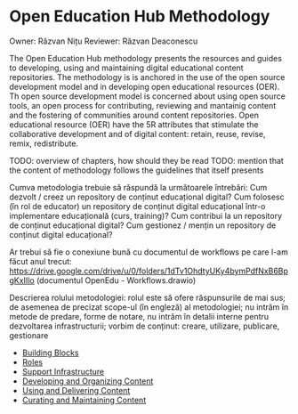# Open Education Hub Methodology

Owner: Răzvan Nițu
Reviewer: Răzvan Deaconescu

The Open Education Hub methodology presents the resources and guides to developing, using and maintaining digital educational content repositories.
The methodology is is anchored in the use of the open source development model and in developing open educational resources (OER).
Th open source development model is concerned about using open source tools, an open process for contributing, reviewing and mantainig content and the fostering of communities around content repositories.
Open educational resource (OER) have the 5R attributes that stimulate the collaborative development and of digital content: retain, reuse, revise, remix, redistribute.

TODO: overview of chapters, how should they be read
TODO: mention that the content of methodology follows the guidelines that itself presents

Cumva metodologia trebuie să răspundă la următoarele întrebări:
Cum dezvolt / creez un repository de conținut educațional digital?
Cum folosesc (în rol de educator) un repository de conținut digital educațional într-o implementare educațională (curs, training)?
Cum contribui la un repository de conținut educațional digital?
Cum gestionez / mențin un repository de conținut digital educațional?

Ar trebui să fie o conexiune bună cu documentul de workflows pe care l-am făcut anul trecut: https://drive.google.com/drive/u/0/folders/1dTv1OhdtyUKy4bymPdfNxB6BpgKxIIlo (documentul OpenEdu - Workflows.drawio)

Descrierea rolului metodologiei: rolul este să ofere răspunsurile de mai sus; de asemenea de precizat scope-ul (în engleză) al metodologiei; nu intrăm în metode de predare, forme de notare, nu intrăm în detalii interne pentru dezvoltarea infrastructurii; vorbim de conținut: creare, utilizare, publicare, gestionare

* [Building Blocks](chapters/building-blocks/overview/reading/README.md)
* [Roles](chapters/roles/overview/reading/README.md)
* [Support Infrastructure](chapters/infrastructure/overview/reading/README.md)
* [Developing and Organizing Content](chapters/develop-organize/overview/reading/README.md)
* [Using and Delivering Content](chapters/use-deliver/overview/reading/README.md)
* [Curating and Maintaining Content](chapters/curate-maintain/overview/reading/README.md)
